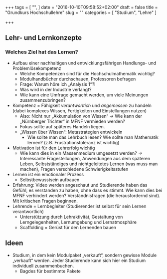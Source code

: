 +++
tags = [
  "",
]
date = "2016-10-10T09:58:52+02:00"
draft = false
title = "Grundkurs Hochschullehre"
slug = ""
categories = [
  "Studium", "Lehre"
]

+++

## Lehr- und Lernkonzepte

### Welches Ziel hat das Lernen?

* Aufbau einer nachhaltigen und entwicklungsfährigen Handlungs- und Problemlösekompetenz
    * Welche Kompetenzen sind für die Hochschulmathematik wichtig?
    * Modulhandbücher durchschauen, Professoren befragen
    * Frage: Warum höre ich „Analysis 1“?!
    * Was wird in der Industrie verlangt?
    * Wie kann eine Umfrage gemacht werden, um viele Meinungen zusammenzubringen?
* Kompetenz = Fähigkeit *verantworltich* und *angemessen* zu handeln (dabei komplexes Wissen, Fertigkeiten und Einstellungen nutzen)
    * Also: Nicht nur „Akkumulation von Wissen“ -> Wie kann der „Nürnberger Trichter“ in MFNF vermieden werden?
    * Fokus sollte auf späteres Handeln liegen.
    * „Wissen über Wissen“: Metastrategien entwickeln
        * Wie sollte man das Lehrbuch lesen? Wie sollte man Mathematik lernen? (z.B. Frustrationstoleranz ist wichtig)
* Motivation ist für den Lehrerfolg wichtig
    * Wie kann dies in ein Massenmedium umgesetzt werden? -> Interessante Fragestellungen, Anwendungen aus dem späteren Leben, Selbstständiges und nichtgeleitetes Lernen (was muss man machen), Fragen verschiedene Schwierigkeitsstufen
* Lernen ist ein emotionaler Prozess
    * Selbstbewusstsein aufbauen
* Erfahrung: Video werden angeschaut und Studierende haben das Gefühl, es verstanden zu haben, ohne dass es stimmt. Wie kann dies bei MFNF verhindert werden? Verständnisfragen (die herausfordernd sind). Mit kritischen Fragen beginnen.
* Lehrende = Lernbegleiter (Studierender ist selbst für sein Lernen verantwortlich)
    * Unterstützung durch Lehraktivität, Gestaltung von Lerngelegenheiten, Lernumgebung und Lernatmosphäre
    * Scaffolding = Gerüst für den Lernenden bauen

## Ideen

* Studium, in dem kein Modulpaket „verkauft“, sondern gewisse Module „verkauft“ werden. Jeder Studierende kann sich hier ein Studium individuell zusammenbuchen.
    * Bagdes für bestimmte Pakete


